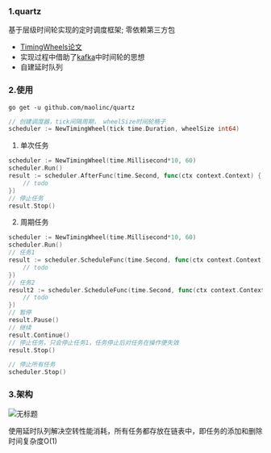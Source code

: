 ### 1.quartz
基于层级时间轮实现的定时调度框架; 零依赖第三方包
- [TimingWheels论文](http://www.cs.columbia.edu/~nahum/w6998/papers/ton97-timing-wheels.pdf)
- 实现过程中借助了[kafka](https://github.com/apache/kafka)中时间轮的思想
- 自建延时队列

### 2.使用
```shell
go get -u github.com/maolinc/quartz
```
```go
// 创建调度器，tick间隔周期， wheelSize时间轮格子
scheduler := NewTimingWheel(tick time.Duration, wheelSize int64)
```

1. 单次任务
```go
scheduler := NewTimingWheel(time.Millisecond*10, 60)
scheduler.Run()
result := scheduler.AfterFunc(time.Second, func(ctx context.Context) {
    // todo
})
// 停止任务
result.Stop()
```

2. 周期任务
```go
scheduler := NewTimingWheel(time.Millisecond*10, 60)
scheduler.Run()
// 任务1
result := scheduler.ScheduleFunc(time.Second, func(ctx context.Context) {
    // todo
})
// 任务2
result2 := scheduler.ScheduleFunc(time.Second, func(ctx context.Context) {
    // todo
})
// 暂停
result.Pause()
// 继续
result.Continue()
// 停止任务，只会停止任务1，任务停止后对任务在操作便失效
result.Stop()

// 停止所有任务
scheduler.Stop()
```

### 3.架构
![无标题](https://github.com/maolinc/quartz/assets/82015883/bb78c4b4-698a-4834-b000-7bb79d109adb)

使用延时队列解决空转性能消耗，所有任务都存放在链表中，即任务的添加和删除时间复杂度O(1)
